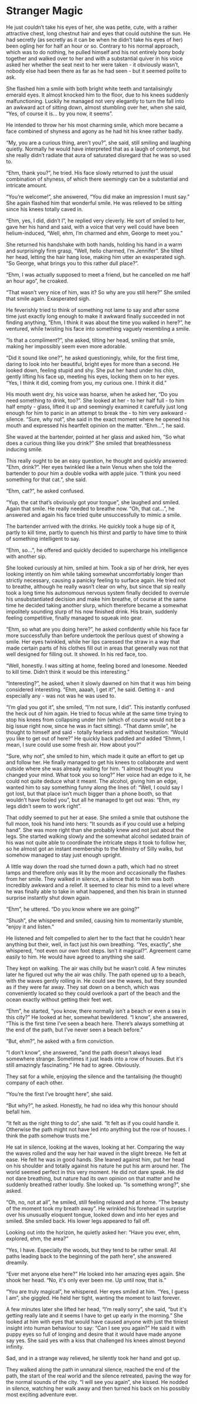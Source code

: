 # Stranger Magic

He just couldn’t take his eyes of her, she was petite, cute, with a rather attractive chest, long chestnut hair and eyes that could outshine the sun. He had secretly (as secretly as it can be when he didn’t take his eyes of her) been ogling her for half an hour or so. Contrary to his normal approach, which was to do nothing, he pulled himself and his not entirely bony body together and walked over to her and with a substantial quiver in his voice asked her whether the seat next to her were taken - it obviously wasn’t, nobody else had been there as far as he had seen - but it seemed polite to ask.

She flashed him a smile with both bright white teeth and tantalisingly emerald eyes. It almost knocked him to the floor, due to his knees suddenly malfunctioning. Luckily he managed not very elegantly to turn the fall into an awkward act of sitting down, almost stumbling over her, when she said, “Yes, of course it is… by you now, it seems”.

He intended to throw her his most charming smile, which more became a face combined of shyness and agony as he had hit his knee rather badly.

“My, you are a curious thing, aren’t you?”, she said, still smiling and laughing quietly. Normally he would have interpreted that as a laugh of contempt, but she really didn’t radiate that aura of saturated disregard that he was so used to.
 
“Ehm, thank you?”, he tried. His face slowly returned to just the usual combination of shyness, of which there seemingly can be a substantial and intricate amount.

“You’re welcome!”, she answered, “You did make an impression I must say.” She again flashed him that wonderful smile. He was relieved to be sitting since his knees totally caved in.

“Ehm, yes, I did, didn’t I”, he replied very cleverly. He sort of smiled to her, gave her his hand and said, with a voice that very well could have been helium-induced, “Well, ehm, I’m charmed and ehm, George to meet you.”

She returned his handshake with both hands, holding his hand in a warm and surprisingly firm grasp, “Well, hello charmed, I’m Jennifer”. She tilted her head, letting the hair hang lose, making him utter an exasperated sigh. “So George, what brings you to this rather dull place?”.

“Ehm, I was actually supposed to meet a friend, but he cancelled on me half an hour ago”, he croaked.

“That wasn’t very nice of him, was it? So why are you still here?” She smiled that smile again. Exasperated sigh.

He feverishly tried to think of something not lame to say and after some time just exactly long enough to make it awkward finally succeeded in not finding anything, “Ehm, I think it was about the time you walked in here?”, he ventured, while twisting his face into something vaguely resembling a smile.

“Is that a compliment?”, she asked, tilting her head, smiling that smile, making her impossibly seem even more adorable.

“Did it sound like one?”, he asked questioningly, while, for the first time, daring to look into her beautiful, bright eyes for more than a second. He looked down, feeling stupid and shy. She put her hand under his chin, gently lifting his face up, meeting his eyes, locking them on to her eyes. “Yes, I think it did, coming from you, my curious one. I think it did.”

His mouth went dry, his voice was hoarse, when he asked her, “Do you need something to drink, too?”. She looked at her - to her half full - to him half empty - glass, lifted it up and seemingly examined it carefully just long enough for him to panic in an attempt to break the - to him very awkward - silence. “Sure, why not”, she said in the exact moment where he opened his mouth and expressed his heartfelt opinion on the matter. “Ehm…”, he said. 

She waved at the bartender, pointed at her glass and asked him, “So what does a curious thing like you drink?” She smiled that breathlessness inducing smile.

This really ought to be an easy question, he thought and quickly answered: “Ehm, drink?”. Her eyes twinkled like a twin Venus when she told the bartender to pour him a double vodka with apple juice. “I  think you need something for that cat.”, she said.

“Ehm, cat?”, he asked confused.

“Yup, the cat that’s obviously got your tongue”, she laughed and smiled. Again that smile. He really needed to breathe now. “Oh, that cat…”, he answered and again his face tried quite unsuccessfully to mimic a smile.

The bartender arrived with the drinks. He quickly took a huge sip of it, partly to kill time, partly to quench his thirst and partly to have time to think of something intelligent to say.

“Ehm, so…”, he offered and quickly decided to supercharge his intelligence with another sip.

She looked curiously at him, smiled at him. Took a sip of her drink, her eyes looking intently on him while taking somewhat uncomfortably longer than strictly necessary, causing a panicky feeling to surface again. He tried not to breathe, although he really wasn’t clear on why, but since that sip really took a long time his autonomous nervous system finally decided to overrule his unsubstantiated decision and make him breathe, of course at the same time he decided taking another slurp, which therefore became a somewhat impolitely sounding slurp of his now finished drink. His brain, suddenly feeling competitive, finally managed to squeak into gear.

“Ehm, so what are you doing here?”, he asked confidently while his face far more successfully than before undertook the perilous quest of showing a smile. Her eyes twinkled, while her lips caressed the straw in a way that made certain parts of his clothes fill out in areas that generally was not that well designed for filling out. It showed. In his red face, too.

“Well, honestly. I was sitting at home, feeling bored and lonesome. Needed to kill time. Didn’t think it would be this interesting.”

“Interesting?”, he asked, when it slowly dawned on him that it was him being considered interesting. “Ehm, aaaah, I get it!”, he said. Getting it - and especially any - was not was he was used to.

“I’m glad you got it”, she smiled, “I’m not sure, I did”. This instantly confused the heck out of him again. He tried to focus while at the same time trying to stop his knees from collapsing under him (which of course would not be a big issue right now, since he was in fact sitting). “That damn smile”, he thought to himself and said - totally fearless and without hesitation: “Would you like to get out of here?” He quickly back paddled and added “Ehmm, I mean, I sure could use some fresh air. How about you?”

“Sure, why not”, she smiled to him, which made it quite an effort to get up and follow her. He finally managed to get his knees to collaborate and went outside where she was already waiting for him. “I almost thought you changed your mind. What took you so long?” Her voice had an edge to it, he could not quite deduce what it meant. The alcohol, giving him an edge, wanted him to say something funny along the lines of: “Well, I could say I got lost, but that place isn’t much bigger than a phone booth, so that wouldn’t have fooled you”, but all he managed to get out was: “Ehm, my legs didn’t seem to work right”.

That oddly seemed to put her at ease. She smiled a smile that outshone the full moon, took his hand into hers: “It sounds as if you could use a helping hand”. She was more right than she probably knew and not just about the legs. She started walking slowly and the somewhat alcohol sedated brain of his was not quite able to coordinate the intricate steps it took to follow her, so he almost got an instant membership to the Ministry of Silly walks, but somehow managed to stay just enough upright.

A little way down the road she turned down a path, which had no street lamps and therefore only was lit by the moon and occasionally the flashes from her smile. They walked in silence, a silence that to him was both incredibly awkward and a relief. It seemed to clear his mind to a level where he was finally able to take in what happened, and then his brain in stunned surprise instantly shut down again.

“Ehm”, he uttered. “Do you know where we are going?”

“Shush”, she whispered and smiled, causing him to momentarily stumble, “enjoy it and listen.”

He listened and felt compelled to alert her to the fact that he couldn’t hear anything but their, well, in fact just his own breathing. “Yes, exactly”, she whispered, “not even our own foot steps. Isn’t it magical?”. Agreement came easily to him. He would have agreed to anything she said.

They kept on walking. The air was chilly but he wasn’t cold. A few minutes later he figured out why the air was chilly. The path opened up to a beach, with the waves gently rolling in. He could see the waves, but they sounded as if they were far away. They sat down on a bench, which was conveniently located so they could overlook a part of the beach and the ocean exactly without getting their feet wet.

“Ehm”, he started, “you know, there normally isn’t a beach or even a sea in this city?” He looked at her, somewhat bewildered. “I know”, she answered, “This is the first time I’ve seen a beach here. There’s always something at the end of the path, but I’ve never seen a beach before.”

“But, ehm?”, he asked with a firm conviction.

“I don’t know”, she answered, “and the path doesn’t always lead somewhere strange. Sometimes it just leads into a row of houses. But it's still amazingly fascinating.” He had to agree. Obviously.

They sat for a while, enjoying the silence and the tantalising (he thought) company of each other.

“You’re the first I’ve brought here”, she said.

“But why?”, he asked. Honestly, he had no idea why this honour should befall him.

“It felt as the right thing to do”, she said. “It felt as if you could handle it. Otherwise the path might not have led into anything but the row of houses. I think the path somehow trusts me.”

He sat in silence, looking at the waves, looking at her. Comparing the way the waves rolled and the way her hair waved in the slight breeze. He felt at ease. He felt he was in good hands. She leaned against him, put her head on his shoulder and totally against his nature he put his arm around her. The world seemed perfect in this very moment. He did not dare speak. He did not dare breathing, but nature had its own opinion on that matter and he suddenly breathed rather loudly. She looked up. “Is something wrong?”, she asked.

“Oh, no, not at all”, he smiled, still feeling relaxed and at home. “The beauty of the moment took my breath away”. He wrinkled his forehead in surprise over his unusually eloquent tongue, looked down and into her eyes and smiled. She smiled back. His lower legs appeared to fall off.

Looking out into the horizon, he quietly asked her: “Have you ever, ehm, explored, ehm, the area?”

“Yes, I have. Especially the woods, but they tend to be rather small. All paths leading back to the beginning of the path here”, she answered dreamily.

“Ever met anyone else here?” He looked into her amazing eyes again. She shook her head. “No, it's only ever been me. Up until now, that is.”

“You are truly magical”, he whispered. Her eyes smiled at him. “Yes, I guess I am”, she giggled. He held her tight, wanting the moment to last forever.

A few minutes later she lifted her head, “I’m really sorry”, she said, “but it's getting really late and it seems I have to get up early in the morning.” She looked at him with eyes that would have caused anyone with just the tiniest insight into human behaviour to say: “Can I see you again?” He said it with puppy eyes so full of longing and desire that it would have made anyone say yes. She said yes with a kiss that challenged his knees almost beyond infinity.

Sad, and in a strange way relieved, he silently took her hand and got up. 

They walked along the path in unnatural silence, reached the end of the path, the start of the real world and the silence retreated, paving the way for the normal sounds of the city. “I will see you again”, she kissed. He nodded in silence, watching her walk away and then turned his back on his possibly most exciting adventure ever. 